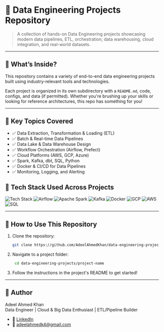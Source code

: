 # 🚀 Data Engineering Projects Repository

> A collection of hands-on Data Engineering projects showcasing modern data pipelines, ETL, orchestration, data warehousing, cloud integration, and real-world datasets.

---

## 📂 What’s Inside?

This repository contains a variety of end-to-end data engineering projects built using industry-relevant tools and technologies.

Each project is organized in its own subdirectory with a `README.md`, code, configs, and data (if permitted). Whether you're brushing up your skills or looking for reference architectures, this repo has something for you!

---

## 📌 Key Topics Covered

- ✅ Data Extraction, Transformation & Loading (ETL)
- ✅ Batch & Real-time Data Pipelines
- ✅ Data Lake & Data Warehouse Design
- ✅ Workflow Orchestration (Airflow, Prefect)
- ✅ Cloud Platforms (AWS, GCP, Azure)
- ✅ Spark, Kafka, dbt, SQL, Python
- ✅ Docker & CI/CD for Data Pipelines
- ✅ Monitoring, Logging, and Alerting

## 🔧 Tech Stack Used Across Projects

![Tech Stack](https://img.shields.io/badge/-Python-3776AB?style=flat&logo=python)
![Airflow](https://img.shields.io/badge/-Airflow-017CEE?style=flat&logo=apache-airflow)
![Apache Spark](https://img.shields.io/badge/-Spark-E25A1C?style=flat&logo=apachespark)
![Kafka](https://img.shields.io/badge/-Kafka-231F20?style=flat&logo=apachekafka)
![Docker](https://img.shields.io/badge/-Docker-2496ED?style=flat&logo=docker)
![GCP](https://img.shields.io/badge/-GCP-4285F4?style=flat&logo=googlecloud)
![AWS](https://img.shields.io/badge/-AWS-232F3E?style=flat&logo=amazonaws)
![SQL](https://img.shields.io/badge/-SQL-4479A1?style=flat&logo=postgresql)

---

## 🚀 How to Use This Repository

1. Clone the repository:
   ```bash
   git clone https://github.com/AdeelAhmedKhan/data-engineering-projects.git

2. Navigate to a project folder:
   ```bash
    cd data-engineering-projects/project-name
   
3. Follow the instructions in the project's README to get started!

-----------------------------------------------------------------------------------
## 👤 Author

Adeel Ahmed Khan  
Data Engineer | Cloud & Big Data Enthusiast | ETL/Pipeline Builder

- 🔗 [LinkedIn](https://www.linkedin.com/in/adeelahmedk4)
- 📧 [adeelahmedk4@gmail.com](mailto:adeelahmedk4@gmail.com)


